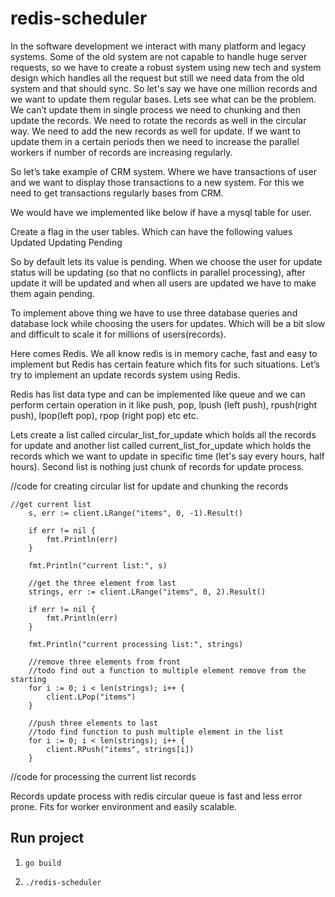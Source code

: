 # redis-scheduler

In the software development we interact with many platform and legacy systems. Some of the old system are not capable to handle huge server requests, so we have to create a robust system using new tech and system design which handles all the request but still we need data from the old system and that should sync. 
    So let's say we have one million records and we want to update them regular bases. Lets see what can be the problem.
We can’t update them in single process we need to chunking and then update the records.
We need to rotate the records as well in the circular way.
We need to add the new records as well for update.
If we want to update them in a certain periods then we need to increase the parallel workers if number of records are increasing regularly.


So let’s take example of CRM system. Where we have transactions of user and we want to display those transactions to a new system. For this we need to get transactions regularly bases from CRM. 

We would have we implemented like below if have a mysql table for user.

Create a flag in the user tables. Which can have the following values 
Updated
Updating
Pending
                
So  by default lets its value is pending. When we choose the user for update status will be updating (so that no conflicts in parallel processing), after update it will be updated and when all users are updated we have to make them again pending.

To implement above thing we have to use three database queries and database lock while choosing the users for updates. Which will be a bit slow and difficult to scale it for millions of users(records).

Here comes Redis. We all know redis is in memory cache, fast and easy to implement but Redis has certain feature which fits for such situations.  Let’s try to implement an update records system using Redis. 

Redis has list data type and can be implemented like queue and we can perform certain operation in it like push, pop, lpush (left push), rpush(right push), lpop(left pop), rpop (right pop) etc etc.

Lets create a list called circular_list_for_update which holds all the records for update and another list called current_list_for_update which holds the records which we want to update in specific time (let's say every hours, half hours). Second list is nothing just chunk of records for update process.

//code for creating circular list for update and chunking the records

```
//get current list
	s, err := client.LRange("items", 0, -1).Result()

	if err != nil {
		fmt.Println(err)
	}

	fmt.Println("current list:", s)

	//get the three element from last
	strings, err := client.LRange("items", 0, 2).Result()

	if err != nil {
		fmt.Println(err)
	}

	fmt.Println("current processing list:", strings)

	//remove three elements from front
	//todo find out a function to multiple element remove from the starting
	for i := 0; i < len(strings); i++ {
		client.LPop("items")
	}

	//push three elements to last
	//todo find function to push multiple element in the list
	for i := 0; i < len(strings); i++ {
		client.RPush("items", strings[i])
	}
```

//code for processing the current list records


Records update process with redis circular queue is fast and less error prone. Fits for worker environment and easily scalable.

## Run project

1. ```go build```

2. ```./redis-scheduler```